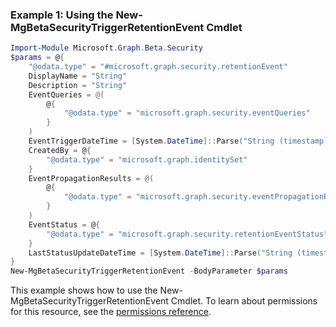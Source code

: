 ### Example 1: Using the New-MgBetaSecurityTriggerRetentionEvent Cmdlet
```powershell
Import-Module Microsoft.Graph.Beta.Security
$params = @{
	"@odata.type" = "#microsoft.graph.security.retentionEvent"
	DisplayName = "String"
	Description = "String"
	EventQueries = @(
		@{
			"@odata.type" = "microsoft.graph.security.eventQueries"
		}
	)
	EventTriggerDateTime = [System.DateTime]::Parse("String (timestamp)")
	CreatedBy = @{
		"@odata.type" = "microsoft.graph.identitySet"
	}
	EventPropagationResults = @(
		@{
			"@odata.type" = "microsoft.graph.security.eventPropagationResult"
		}
	)
	EventStatus = @{
		"@odata.type" = "microsoft.graph.security.retentionEventStatus"
	}
	LastStatusUpdateDateTime = [System.DateTime]::Parse("String (timestamp)")
}
New-MgBetaSecurityTriggerRetentionEvent -BodyParameter $params
```
This example shows how to use the New-MgBetaSecurityTriggerRetentionEvent Cmdlet.
To learn about permissions for this resource, see the [permissions reference](/graph/permissions-reference).
